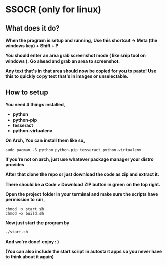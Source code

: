 # SSOCR (only for linux)

## What does it do?

**When the program is setup and running,**
**Use this shortcut -> Meta (the windows key) + Shift + P**

**You should enter an area grab screenshot mode ( like snip tool on windows ).**
**Go ahead and grab an area to screenshot.**

**Any text that's in that area should now be copied for you to paste!**
**Use this to quickly copy text that's in images or unselectable.**

## How to setup

**You need 4 things installed,**
- **python**
- **python-pip**
- **tesseract**
- **python-virtualenv**

**On Arch, You can install them like so,**
```
sudo pacman -S python python-pip tesseract python-virtualenv
```

**If you're not on arch, just use whatever package manager your distro provides**

**After that clone the repo or just download the code as zip and extract it.**

**There should be a Code > Download ZIP button in green on the top right.**

**Open the project folder in your terminal and make sure the scripts have permission to run,**
```
chmod +x start.sh
chmod +x build.sh
```

**Now just start the program by**
```
./start.sh
```

**And we're done! enjoy : )**

**(You can also include the start script in autostart apps so you never have to think about it again)**